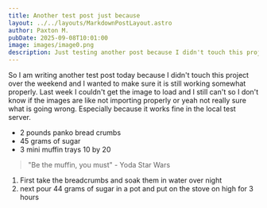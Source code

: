 ```yaml
---
title: Another test post just because
layout: ../../layouts/MarkdownPostLayout.astro
author: Paxton M.
pubDate: 2025-09-08T10:01:00
image: images/image0.png
description: Just testing another post because I didn't touch this project over the weekend
---
```

So I am writing another test post today because I didn't touch this project over the weekend and I wanted to make sure it is still working somewhat properly. Last week I couldn't get the image to load and I still can't so I don't know if the images are like not importing properly or yeah not really sure what is going wrong. Especially because it works fine in the local test server.

- 2 pounds panko bread crumbs
- 45 grams of sugar
- 3 mini muffin trays 10 by 20

> "Be the muffin, you must" - Yoda Star Wars

1. First take the breadcrumbs and soak them in water over night
2. next pour 44 grams of sugar in a pot and put on the stove on high for 3 hours
